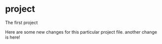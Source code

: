 # project
The first project

Here are some new changes for this particular project file.
another change is here!